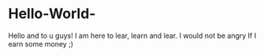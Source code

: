 # Hello-World-

Hello and to u guys! 
 I am here to lear, learn and lear.
I would not be angry If I earn some money ;)
